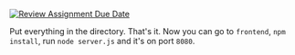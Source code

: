 [![Review Assignment Due Date](https://classroom.github.com/assets/deadline-readme-button-22041afd0340ce965d47ae6ef1cefeee28c7c493a6346c4f15d667ab976d596c.svg)](https://classroom.github.com/a/vdJ2j5Ot)

Put everything in the directory. That's it. Now you can go to `frontend`, `npm install`, run `node server.js` and it's on port `8080`.